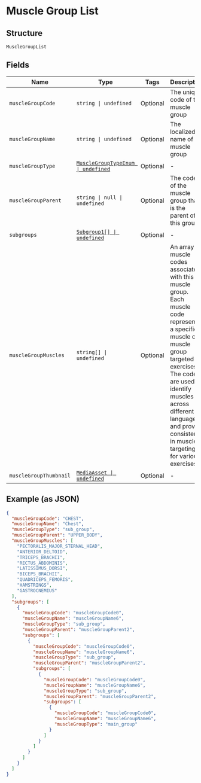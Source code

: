 
# Muscle Group List

## Structure

`MuscleGroupList`

## Fields

| Name | Type | Tags | Description |
|  --- | --- | --- | --- |
| `muscleGroupCode` | `string \| undefined` | Optional | The unique code of the muscle group |
| `muscleGroupName` | `string \| undefined` | Optional | The localized name of the muscle group |
| `muscleGroupType` | [`MuscleGroupTypeEnum \| undefined`](../../doc/models/muscle-group-type-enum.md) | Optional | - |
| `muscleGroupParent` | `string \| null \| undefined` | Optional | The code of the muscle group that is the parent of this group |
| `subgroups` | [`Subgroup1[] \| undefined`](../../doc/models/subgroup-1.md) | Optional | - |
| `muscleGroupMuscles` | `string[] \| undefined` | Optional | An array of muscle codes associated with this muscle group.<br>Each muscle code represents a specific muscle or muscle group targeted in exercises.<br>The codes are used to identify muscles across different languages and provide<br>consistency in muscle targeting for various exercises. |
| `muscleGroupThumbnail` | [`MediaAsset \| undefined`](../../doc/models/media-asset.md) | Optional | - |

## Example (as JSON)

```json
{
  "muscleGroupCode": "CHEST",
  "muscleGroupName": "Chest",
  "muscleGroupType": "sub_group",
  "muscleGroupParent": "UPPER_BODY",
  "muscleGroupMuscles": [
    "PECTORALIS_MAJOR_STERNAL_HEAD",
    "ANTERIOR_DELTOID",
    "TRICEPS_BRACHII",
    "RECTUS_ABDOMINIS",
    "LATISSIMUS_DORSI",
    "BICEPS_BRACHII",
    "QUADRICEPS_FEMORIS",
    "HAMSTRINGS",
    "GASTROCNEMIUS"
  ],
  "subgroups": [
    {
      "muscleGroupCode": "muscleGroupCode0",
      "muscleGroupName": "muscleGroupName6",
      "muscleGroupType": "sub_group",
      "muscleGroupParent": "muscleGroupParent2",
      "subgroups": [
        {
          "muscleGroupCode": "muscleGroupCode0",
          "muscleGroupName": "muscleGroupName6",
          "muscleGroupType": "sub_group",
          "muscleGroupParent": "muscleGroupParent2",
          "subgroups": [
            {
              "muscleGroupCode": "muscleGroupCode0",
              "muscleGroupName": "muscleGroupName6",
              "muscleGroupType": "sub_group",
              "muscleGroupParent": "muscleGroupParent2",
              "subgroups": [
                {
                  "muscleGroupCode": "muscleGroupCode0",
                  "muscleGroupName": "muscleGroupName6",
                  "muscleGroupType": "main_group"
                }
              ]
            }
          ]
        }
      ]
    }
  ]
}
```

